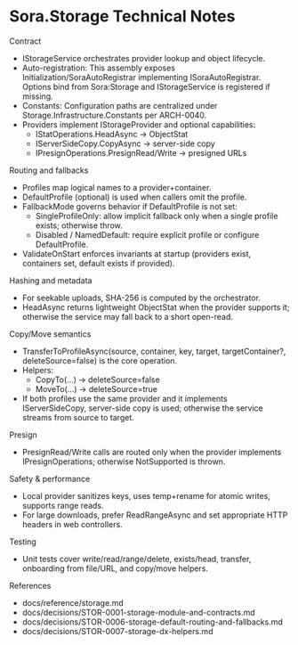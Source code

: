 # Sora.Storage Technical Notes

Contract
- IStorageService orchestrates provider lookup and object lifecycle.
- Auto-registration: This assembly exposes Initialization/SoraAutoRegistrar implementing ISoraAutoRegistrar. Options bind from Sora:Storage and IStorageService is registered if missing.
- Constants: Configuration paths are centralized under Storage.Infrastructure.Constants per ARCH-0040.
- Providers implement IStorageProvider and optional capabilities:
  - IStatOperations.HeadAsync → ObjectStat
  - IServerSideCopy.CopyAsync → server-side copy
  - IPresignOperations.PresignRead/Write → presigned URLs

Routing and fallbacks
- Profiles map logical names to a provider+container.
- DefaultProfile (optional) is used when callers omit the profile.
- FallbackMode governs behavior if DefaultProfile is not set:
  - SingleProfileOnly: allow implicit fallback only when a single profile exists; otherwise throw.
  - Disabled / NamedDefault: require explicit profile or configure DefaultProfile.
- ValidateOnStart enforces invariants at startup (providers exist, containers set, default exists if provided).

Hashing and metadata
- For seekable uploads, SHA-256 is computed by the orchestrator.
- HeadAsync returns lightweight ObjectStat when the provider supports it; otherwise the service may fall back to a short open-read.

Copy/Move semantics
- TransferToProfileAsync(source, container, key, target, targetContainer?, deleteSource=false) is the core operation.
- Helpers:
  - CopyTo(...) → deleteSource=false
  - MoveTo(...) → deleteSource=true
- If both profiles use the same provider and it implements IServerSideCopy, server-side copy is used; otherwise the service streams from source to target.

Presign
- PresignRead/Write calls are routed only when the provider implements IPresignOperations; otherwise NotSupported is thrown.

Safety & performance
- Local provider sanitizes keys, uses temp+rename for atomic writes, supports range reads.
- For large downloads, prefer ReadRangeAsync and set appropriate HTTP headers in web controllers.

Testing
- Unit tests cover write/read/range/delete, exists/head, transfer, onboarding from file/URL, and copy/move helpers.

References
- docs/reference/storage.md
- docs/decisions/STOR-0001-storage-module-and-contracts.md
- docs/decisions/STOR-0006-storage-default-routing-and-fallbacks.md
- docs/decisions/STOR-0007-storage-dx-helpers.md
